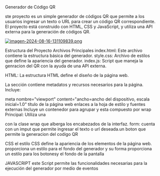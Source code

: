 Generador de Código QR

ste proyecto es un simple generador de códigos QR que permite a los usuarios ingresar un texto o URL para crear un código QR correspondiente. El proyecto está construido con HTML, CSS y JavaScript, y utiliza una API externa para la generación de códigos QR.

[![imagen-2024-08-16-131109839.png](https://i.postimg.cc/15jKfB7q/imagen-2024-08-16-131109839.png)](https://postimg.cc/9ry9kdhm)


Estructura del Proyecto
Archivos Principales
index.html: Este archivo contiene la estructura básica del generador.
style.css: Archivo de estilos que define la apariencia del generador.
index.js: Script que maneja la genracion del QR con la ayuda de una API externa.

HTML:
La estructura HTML define el diseño de la página web.

La sección contiene metadatos y recursos necesarios para la página. Incluye:

meta nombre="viewport" content="ancho=ancho del dispositivo, escala inicial=1.0"
título de la página web
enlaces a la hoja de estilo y fuentes externas
Incluye un contenedor para agrupar y esta compuesto por
 wrap Principal: Utiliza una <div> con la clase wrap que alberga los encabezados de la interfaz.
form: cuenta con un imput que permite ingresar el texto o url deseada.un boton que permite la generacion del codigo QR

CSS
el estilo CSS define la apariencia de los elementos de la página web.
 proporciona un  estilo  para  el fondo del generador y su forma 
proporciona un estilo para los botonesy el fondo de la pantalla


JAVASCRIPT
este Script permite las funcionalidades necesarias para la ejecución del generador por medio de eventos
